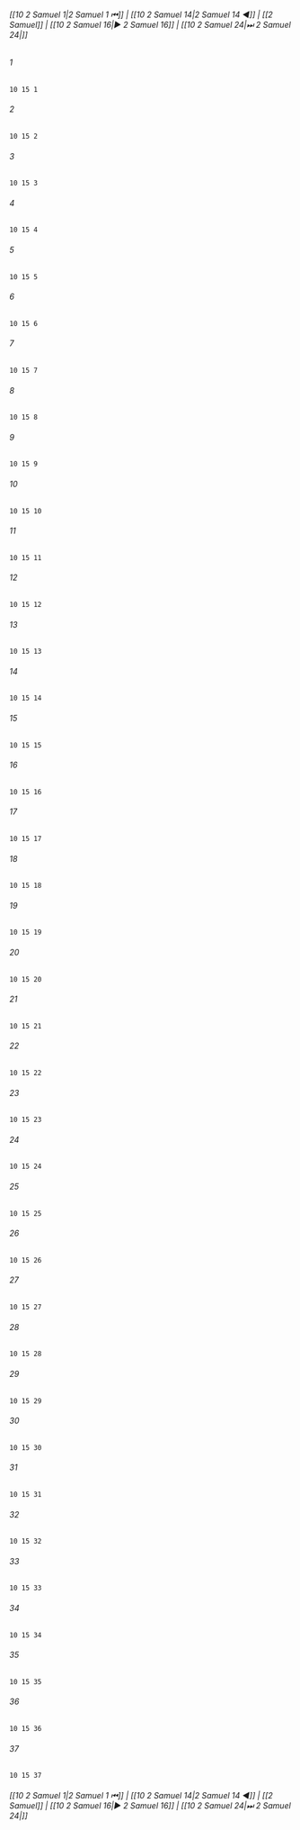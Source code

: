 
###### [[10 2 Samuel 1|2 Samuel 1 ⏮]] | [[10 2 Samuel 14|2 Samuel 14 ◀]] | [[2 Samuel]] | [[10 2 Samuel 16|▶ 2 Samuel 16]] | [[10 2 Samuel 24|⏭ 2 Samuel 24|]]

###### 1
``` verse
10 15 1 
```
###### 2
``` verse
10 15 2 
```
###### 3
``` verse
10 15 3 
```
###### 4
``` verse
10 15 4 
```
###### 5
``` verse
10 15 5 
```
###### 6
``` verse
10 15 6 
```
###### 7
``` verse
10 15 7 
```
###### 8
``` verse
10 15 8 
```
###### 9
``` verse
10 15 9 
```
###### 10
``` verse
10 15 10 
```
###### 11
``` verse
10 15 11 
```
###### 12
``` verse
10 15 12 
```
###### 13
``` verse
10 15 13 
```
###### 14
``` verse
10 15 14 
```
###### 15
``` verse
10 15 15 
```
###### 16
``` verse
10 15 16 
```
###### 17
``` verse
10 15 17 
```
###### 18
``` verse
10 15 18 
```
###### 19
``` verse
10 15 19 
```
###### 20
``` verse
10 15 20 
```
###### 21
``` verse
10 15 21 
```
###### 22
``` verse
10 15 22 
```
###### 23
``` verse
10 15 23 
```
###### 24
``` verse
10 15 24 
```
###### 25
``` verse
10 15 25 
```
###### 26
``` verse
10 15 26 
```
###### 27
``` verse
10 15 27 
```
###### 28
``` verse
10 15 28 
```
###### 29
``` verse
10 15 29 
```
###### 30
``` verse
10 15 30 
```
###### 31
``` verse
10 15 31 
```
###### 32
``` verse
10 15 32 
```
###### 33
``` verse
10 15 33 
```
###### 34
``` verse
10 15 34 
```
###### 35
``` verse
10 15 35 
```
###### 36
``` verse
10 15 36 
```
###### 37
``` verse
10 15 37 
```

###### [[10 2 Samuel 1|2 Samuel 1 ⏮]] | [[10 2 Samuel 14|2 Samuel 14 ◀]] | [[2 Samuel]] | [[10 2 Samuel 16|▶ 2 Samuel 16]] | [[10 2 Samuel 24|⏭ 2 Samuel 24|]]

